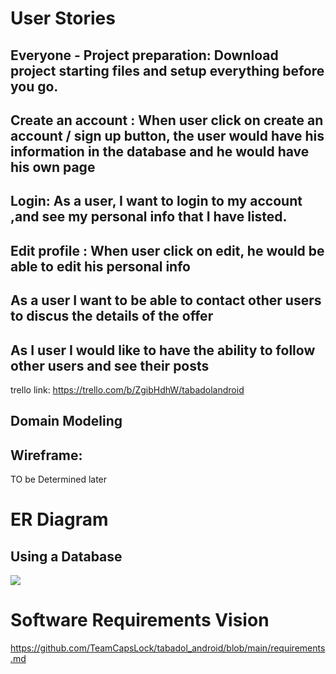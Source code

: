 
# User Stories 
## Everyone - Project preparation: Download project starting files and setup everything before you go. 
## Create an account : When user click on create an account / sign up button, the user would have his information in the database and he would have his own page 
## Login: As a user, I want to login to my account ,and see my personal info that I have listed.
## Edit profile : When user click on edit, he would be able to edit his personal info 
## As a user I want to be able to contact other users to discus the details of the offer 
## As I user I would like to have the ability to follow other users and see their posts 

trello link:  https://trello.com/b/ZgibHdhW/tabadolandroid

## Domain Modeling 
## Wireframe:

TO be Determined later 


# ER Diagram
## Using a Database
![](assets/ERD.png)


# Software Requirements Vision
https://github.com/TeamCapsLock/tabadol_android/blob/main/requirements.md



